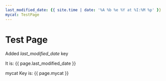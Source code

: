 ```yaml
---
last_modified_date: {{ site.time | date: '%A %b %e %Y at %I:%M %p' }}
mycat: TestPage
---
```


# Test Page

Added *last_modified_date* key

It is: {{ page.last_modified_date }}

mycat Key is: {{ page.mycat }}